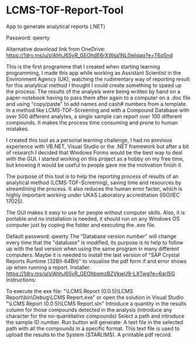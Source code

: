 # LCMS-TOF-Report-Tool
App to generate analytical reports (.NET)

Password: qwerty

Alternative download link from OneDrive: https://1drv.ms/u/s!AhhJ65yR_GEOhdE6rXWsa1NL0wlqag?e=T6q5nd

This is the first programme that I created when starting learning programming, I made this app while working as Assistant Scientist in the Environment Agency (UK), watching the rudimentary way of reporting result for this analytical method I thought I could create something to speed up the process. The results of the analysis were being written by hand on a paper-notebook having to pass them after again to a computer on a .doc file and using "copy/paste" to add names and cash# numbers from a template. In a method like LCMS-TOF-Screening and with a Compound Database with over 500 different analytes, a single sample can report over 100 different compounds. It makes the process time consuming and prone to human mistakes.

I created this tool as a personal learning challenge, I had no previous experience with VB.NET, Visual Studio or the .NET framework but after a bit of research I decided that Windows Forms would be the best way to deal with the GUI. I started working on this project as a hobby on my free time, but knowing it would be useful to people gave me the motivation finish it.

The purpose of this tool is to help the reporting process of results of an analytical method (LCMS-TOF-Screening), saving time and resources by streamlining the process. It also reduces the human error factor, which is highly important working under UKAS Laboratory accreditation (ISO/IEC 17025).

The GUI makes it easy to use for people without computer skills. Also, it is portable and no installation is needed, it should run on any Windows OS computer just by coping the folder and executing the .exe file.

Default password: qwerty
The "Database version number" will change every time that the "database" is modified, its purpose is to help to follow up with the last version when using the same program in many different computers.
Maybe it is needed to install the last version of "SAP Crystal Reports Runtime (32Bit-64Bit)" to visualise the pdf form if and error shows up when running a report. Installer: https://1drv.ms/u/s!AhhJ65yR_GEOhbsmzBZVkwU9-LXTwg?e=6arI5G
Instructions:

To execute the exe file: "\LCMS Report (0.0.5)\LCMS Report\bin\Debug\LCMS Report.exe" or open the solution in Visual Studio "\LCMS Report (0.0.5)\LCMS Report.sln"
Introduce a quantity in the results column for those compounds detected in the analysis (introduce any character for the no-quantitative compounds)
Select a path and introduce the sample ID number.
Run button will generate:
A text file in the selected path with all the compounds in a specific format. This text file is used to upload the results to the System (STARLIMS).
A printable pdf record.
